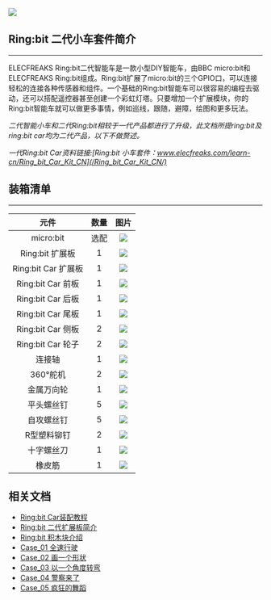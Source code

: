 ![](https://i.imgur.com/zoH1NRm.jpg)
## Ring:bit 二代小车套件简介
---

ELECFREAKS Ring:bit二代智能车是一款小型DIY智能车，由BBC micro:bit和ELECFREAKS Ring:bit组成。Ring:bit扩展了micro:bit的三个GPIO口，可以连接轻松的连接各种传感器和组件。一个基础的Ring:bit智能车可以很容易的编程去驱动，还可以搭配遥控器甚至创建一个彩虹灯塔。只要增加一个扩展模块，你的Ring:bit智能车就可以做更多事情，例如巡线，跟随，避障，绘图和更多玩法。

*二代智能小车和二代Ring:bit相较于一代产品都进行了升级，此文档所提ring:bit及ring:bit car均为二代产品，以下不做赘述。*

*一代Ring:bit Car资料链接:[Ring:bit 小车套件：www.elecfreaks.com/learn-cn/Ring_bit_Car_Kit_CN](/Ring_bit_Car_Kit_CN/)*

## 装箱清单 ##
---


|元件|数量|图片|
|:-:|:-:|:-:|
|micro:bit|选配|![](https://i.imgur.com/qd2qCry.png)|
|Ring:bit 扩展板|1|![](https://i.imgur.com/y42umRI.jpg)|
|Ring:bit Car 扩展板|1|![](https://i.imgur.com/FISsc91.jpg)|
|Ring:bit Car 前板|1|![](https://i.imgur.com/fsGQx7H.png)|
|Ring:bit Car 后板|1|![](https://i.imgur.com/wy2UOVu.jpg)|
|Ring:bit Car 尾板|1|![](https://i.imgur.com/XmJFP0l.jpg)|
|Ring:bit Car 侧板|2|![](https://i.imgur.com/N8GdGB3.jpg)|
|Ring:bit Car 轮子|2|![](https://i.imgur.com/HnkSTMd.jpg)|
|连接轴|1|![](https://i.imgur.com/7gvcsGF.jpg)|
|360°舵机|2|![](https://i.imgur.com/U3XGnyB.jpg)|
|金属万向轮|1|![](https://i.imgur.com/Ky220DU.jpg)|
|平头螺丝钉|5|![](https://i.imgur.com/LqTtuBl.jpg)|
|自攻螺丝钉|5|![](https://i.imgur.com/SIgzxED.jpg)|
|R型塑料铆钉|2|![](https://i.imgur.com/dYrPAoC.jpg)|
|十字螺丝刀|1|![](https://i.imgur.com/NbE9vox.jpg)|
|橡皮筋|1|![](https://i.imgur.com/LKjqmwk.jpg)|



## 相关文档
- [Ring:bit Car装配教程](//)
- [Ring:bit 二代扩展板简介](//)
- [Ring:bit 积木块介绍](//)
- [Case_01 全速行驶](//)
- [Case_02 画一个形状](//)
- [Case_03 以一个角度转弯](//)
- [Case_04 警察来了](//)
- [Case_05 疯狂的舞蹈](//)
